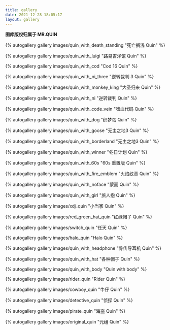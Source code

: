```yaml
---
title: gallery
date: 2021-12-28 18:05:17
layout: gallery
---
```


**图库版权归属于 MR.QUIN**

{% autogallery gallery images/quin_with_death_standing "死亡搁浅 Quin" %}

{% autogallery gallery images/quin_with_luigi "路易吉洋馆 Quin" %}

{% autogallery gallery images/quin_with_cod "Cod 16 Quin" %}

{% autogallery gallery images/quin_with_ni_three "逆转裁判 3 Quin" %}

{% autogallery gallery images/quin_with_monkey_king "大圣归来 Quin" %}

{% autogallery gallery images/quin_with_ni "逆转裁判 Quin" %}

{% autogallery gallery images/quin_with_code_vein "嗜血代码 Quin" %}

{% autogallery gallery images/quin_with_dog "织梦岛 Quin" %}

{% autogallery gallery images/quin_with_goose "无主之地3 Quin" %}

{% autogallery gallery images/quin_with_borderland "无主之地3 Quin" %}

{% autogallery gallery images/quin_with_winner "冬日计划 Quin" %}

{% autogallery gallery images/quin_with_60s "60s 重置版 Quin" %}

{% autogallery gallery images/quin_with_fire_emblem "火焰纹章 Quin" %}

{% autogallery gallery images/quin_with_noface "蒙面 Quin" %}

{% autogallery gallery images/quin_with_girl "旅人抱 Quin" %}

{% autogallery gallery images/xdj_quin "小当家 Quin" %}

{% autogallery gallery images/red_green_hat_quin "红绿帽子 Quin" %}

{% autogallery gallery images/switch_quin "任天 Quin" %}

{% autogallery gallery images/halo_quin "Halo Quin" %}

{% autogallery gallery images/quin_with_headphone "骨传导耳机 Quin" %}

{% autogallery gallery images/quin_with_hat "各种帽子 Quin" %}

{% autogallery gallery images/quin_with_body "Quin with body" %}

{% autogallery gallery images/rider_quin "Rider Quin" %}

{% autogallery gallery images/cowboy_quin "牛仔 Quin" %}

{% autogallery gallery images/detective_quin "侦探 Quin" %}

{% autogallery gallery images/pirate_quin "海盗 Quin" %}

{% autogallery gallery images/original_quin "元组 Quin" %}

